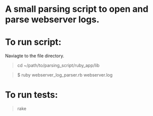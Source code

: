 # A small parsing script to open and parse webserver logs. 

# To run script:

Naviagte to the file directory. 

> cd ~/path/to/parsing_script/ruby_app/lib

> $ ruby webserver_log_parser.rb webserver.log

#  To run tests:

> rake
